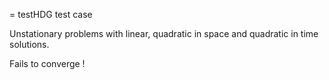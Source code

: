 = testHDG test case

Unstationary problems with linear, quadratic in space and quadratic in time solutions.

Fails to converge !
